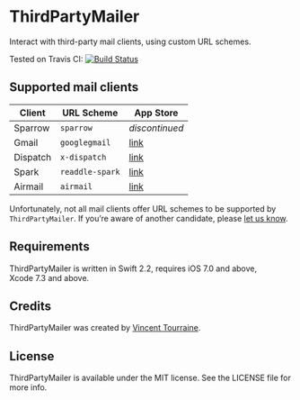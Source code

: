 # ThirdPartyMailer

Interact with third-party mail clients, using custom URL schemes.

Tested on Travis CI: [![Build Status](https://travis-ci.org/vtourraine/ThirdPartyMailer.svg?branch=master)](https://travis-ci.org/vtourraine/ThirdPartyMailer)


## Supported mail clients

Client   | URL Scheme      | App Store
-------- | --------------- | ---------
Sparrow  | `sparrow`       | _discontinued_
Gmail    | `googlegmail`   | [link](https://itunes.apple.com/app/id422689480?mt=8)
Dispatch | `x-dispatch`    | [link](https://itunes.apple.com/app/id642022747?mt=8)
Spark    | `readdle-spark` | [link](https://itunes.apple.com/app/id997102246?mt=8)
Airmail  | `airmail`       | [link](https://itunes.apple.com/app/id993160329?mt=8)

Unfortunately, not all mail clients offer URL schemes to be supported by `ThirdPartyMailer`. If you’re aware of another candidate, please [let us know](https://github.com/vtourraine/ThirdPartyMailer/issues).


## Requirements

ThirdPartyMailer is written in Swift 2.2, requires iOS 7.0 and above, Xcode 7.3 and above.


## Credits

ThirdPartyMailer was created by [Vincent Tourraine](http://www.vtourraine.net).


## License

ThirdPartyMailer is available under the MIT license. See the LICENSE file for more info.
